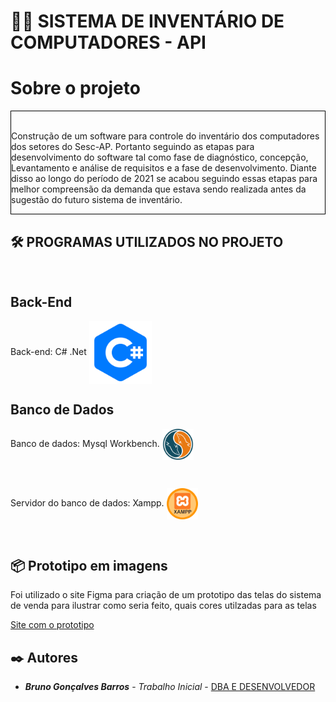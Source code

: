 # :technologist: SISTEMA DE INVENTÁRIO DE COMPUTADORES - API


# Sobre o projeto

<div  style=" align=center ; border:1px solid black;">
 
 <p>
  <br/> Construção de um software para controle do  inventário dos computadores dos setores do Sesc-AP. Portanto seguindo as etapas para  desenvolvimento do software tal como fase de diagnóstico, concepção, Levantamento e análise  de requisitos e a fase de desenvolvimento. Diante disso ao longo do período de 2021 se acabou  seguindo essas etapas para melhor compreensão da demanda que estava sendo realizada antes  da sugestão do futuro sistema de inventário. 
 </p>
</div>

## 🛠️ PROGRAMAS UTILIZADOS NO PROJETO

<br />

 ## Back-End

 <p float="left">
    Back-end: C# .Net
    <img align="center" height="100" width="100" src="https://github.com/SrMorpheus/Sistema_de_Venda/blob/master/imagens%20para%20repositorio/C%23.png">
</p>
 
 ## Banco de Dados
 
<p float="left">
    Banco de dados: Mysql Workbench.
    <img align="center" height="50" width="50" src="https://github.com/SrMorpheus/Sistema_de_Venda/blob/master/imagens%20para%20repositorio/MySql.png">
</p>

 <br />

<p float="left">
    Servidor do banco de dados: Xampp.
    <img align="center" height="50" width="50" src="https://github.com/SrMorpheus/Sistema_de_Venda/blob/master/imagens%20para%20repositorio/Xampp.png">
</p>
  
<br />



##  📦 Prototipo em imagens

<p>
 Foi utilizado o site Figma para criação de um prototipo das telas do sistema de venda para ilustrar como seria feito, quais
 cores utilzadas para as telas
</p>

<a href="https://www.figma.com/file/4qTnhPupuMwxyZnrrM1mpV/Sesc">Site com o prototipo</a>

## ✒️ Autores

* ***Bruno Gonçalves Barros*** - *Trabalho Inicial* - [DBA E DESENVOLVEDOR ](https://github.com/SrMorpheus)
